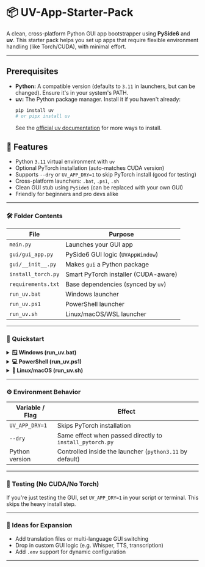 
# 📦 UV-App-Starter-Pack

A clean, cross-platform Python GUI app bootstrapper using **PySide6** and **uv**. This starter pack helps you set up apps that require flexible environment handling (like Torch/CUDA), with minimal effort.

---
## Prerequisites

*   **Python:** A compatible version (defaults to `3.11` in launchers, but can be changed). Ensure it's in your system's PATH.
*   **uv:** The Python package manager. Install it if you haven't already:
    ```bash
    pip install uv
    # or pipx install uv
    ```
    See the [official uv documentation](https://github.com/astral-sh/uv#installation) for more ways to install.
    
## 🧰 Features

- Python `3.11` virtual environment with `uv`
- Optional PyTorch installation (auto-matches CUDA version)
- Supports `--dry` or `UV_APP_DRY=1` to skip PyTorch install (good for testing)
- Cross-platform launchers: `.bat`, `.ps1`, `.sh`
- Clean GUI stub using `PySide6` (can be replaced with your own GUI)
- Friendly for beginners and pro devs alike

---

### 🛠 Folder Contents

| File                  | Purpose |
|-----------------------|---------|
| `main.py`             | Launches your GUI app |
| `gui/gui_app.py`      | PySide6 GUI logic (`UVAppWindow`) |
| `gui/__init__.py`     | Makes `gui` a Python package |
| `install_torch.py`  | Smart PyTorch installer (CUDA-aware) |
| `requirements.txt`    | Base dependencies (synced by `uv`) |
| `run_uv.bat`          | Windows launcher |
| `run_uv.ps1`          | PowerShell launcher |
| `run_uv.sh`           | Linux/macOS/WSL launcher |

---

### 🚀 Quickstart

<details>
<summary><strong>🪟 Windows (run_uv.bat)</strong></summary>

```bat
:: Optional: Skip torch install (for testing)
set UV_APP_DRY=1

:: Run this script
run_uv.bat
```

</details>

<details>
<summary><strong>💻 PowerShell (run_uv.ps1)</strong></summary>

```powershell
$env:UV_APP_DRY=1   # Optional
./run_uv.ps1
```

</details>

<details>
<summary><strong>🐧 Linux/macOS (run_uv.sh)</strong></summary>

```bash
export UV_APP_DRY=1   # Optional
chmod +x run_uv.sh
./run_uv.sh
```

</details>

---

### ⚙️ Environment Behavior

| Variable / Flag     | Effect |
|---------------------|--------|
| `UV_APP_DRY=1`      | Skips PyTorch installation |
| `--dry`             | Same effect when passed directly to `install_pytorch.py` |
| Python version      | Controlled inside the launcher (`python3.11` by default) |

---

### 🧪 Testing (No CUDA/No Torch)

If you're just testing the GUI, set `UV_APP_DRY=1` in your script or terminal. This skips the heavy install step.

---

### 🧠 Ideas for Expansion

- Add translation files or multi-language GUI switching
- Drop in custom GUI logic (e.g. Whisper, TTS, transcription)
- Add `.env` support for dynamic configuration

---
